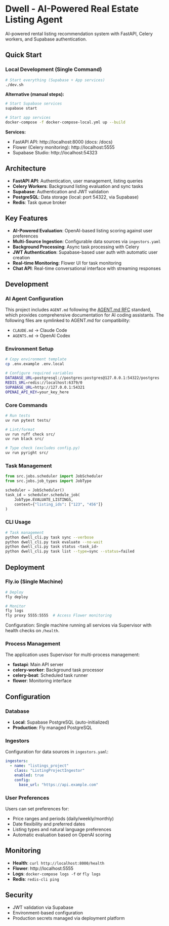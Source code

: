 # Dwell - AI-Powered Real Estate Listing Agent

AI-powered rental listing recommendation system with FastAPI, Celery workers, and Supabase authentication.

## Quick Start

### Local Development (Single Command)

```bash
# Start everything (Supabase + App services)
./dev.sh

```

**Alternative (manual steps):**
```bash
# Start Supabase services
supabase start

# Start app services
docker-compose -f docker-compose-local.yml up --build

```

**Services:**
- FastAPI API: http://localhost:8000 (docs: /docs)
- Flower (Celery monitoring): http://localhost:5555
- Supabase Studio: http://localhost:54323

## Architecture

- **FastAPI API**: Authentication, user management, listing queries
- **Celery Workers**: Background listing evaluation and sync tasks
- **Supabase**: Authentication and JWT validation
- **PostgreSQL**: Data storage (local: port 54322, via Supabase)
- **Redis**: Task queue broker

## Key Features

- **AI-Powered Evaluation**: OpenAI-based listing scoring against user preferences
- **Multi-Source Ingestion**: Configurable data sources via `ingestors.yaml`
- **Background Processing**: Async task processing with Celery
- **JWT Authentication**: Supabase-based user auth with automatic user creation
- **Real-time Monitoring**: Flower UI for task monitoring
- **Chat API**: Real-time conversational interface with streaming responses

## Development

### AI Agent Configuration

This project includes `AGENT.md` following the [AGENT.md RFC](https://agent.md/) standard, which provides comprehensive documentation for AI coding assistants. The following files are symlinked to AGENT.md for compatibility:
- `CLAUDE.md` → Claude Code
- `AGENTS.md` → OpenAI Codex

### Environment Setup

```bash
# Copy environment template
cp .env.example .env.local

# Configure required variables
DATABASE_URL=postgresql://postgres:postgres@127.0.0.1:54322/postgres
REDIS_URL=redis://localhost:6379/0
SUPABASE_URL=http://127.0.0.1:54321
OPENAI_API_KEY=your_key_here
```

### Core Commands

```bash
# Run tests
uv run pytest tests/

# Lint/format
uv run ruff check src/
uv run black src/

# Type check (excludes config.py)
uv run pyright src/
```

### Task Management

```python
from src.jobs.scheduler import JobScheduler
from src.jobs.job_types import JobType

scheduler = JobScheduler()
task_id = scheduler.schedule_job(
    JobType.EVALUATE_LISTINGS,
    context={"listing_ids": ["123", "456"]}
)
```

### CLI Usage

```bash
# Task management
python dwell_cli.py task sync --verbose
python dwell_cli.py task evaluate --no-wait
python dwell_cli.py task status <task_id>
python dwell_cli.py task list --type=sync --status=failed
```

## Deployment

### Fly.io (Single Machine)

```bash
# Deploy
fly deploy

# Monitor
fly logs
fly proxy 5555:5555  # Access Flower monitoring
```

Configuration: Single machine running all services via Supervisor with health checks on `/health`.

### Process Management

The application uses Supervisor for multi-process management:
- **fastapi**: Main API server
- **celery-worker**: Background task processor
- **celery-beat**: Scheduled task runner
- **flower**: Monitoring interface

## Configuration

### Database

- **Local**: Supabase PostgreSQL (auto-initialized)
- **Production**: Fly managed PostgreSQL

### Ingestors

Configuration for data sources in `ingestors.yaml`:

```yaml
ingestors:
  - name: "listings_project"
    class: "ListingProjectIngestor"
    enabled: true
    config:
      base_url: "https://api.example.com"
```

### User Preferences

Users can set preferences for:
- Price ranges and periods (daily/weekly/monthly)
- Date flexibility and preferred dates
- Listing types and natural language preferences
- Automatic evaluation based on OpenAI scoring

## Monitoring

- **Health**: `curl http://localhost:8000/health`
- **Flower**: http://localhost:5555
- **Logs**: `docker-compose logs -f` or `fly logs`
- **Redis**: `redis-cli ping`

## Security

- JWT validation via Supabase
- Environment-based configuration
- Production secrets managed via deployment platform
